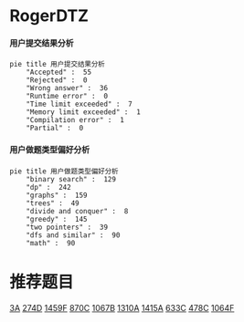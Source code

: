 # RogerDTZ

<!-- tabs:start -->



#### **用户提交结果分析**

```mermaid
pie title 用户提交结果分析
    "Accepted" :  55
    "Rejected" :  0
    "Wrong answer" :  36
    "Runtime error" :  0
    "Time limit exceeded" :  7
    "Memory limit exceeded" :  1
    "Compilation error" :  1
    "Partial" :  0
```

#### **用户做题类型偏好分析**

```mermaid
pie title 用户做题类型偏好分析
    "binary search" :  129
    "dp" :  242
    "graphs" :  159
    "trees" :  49
    "divide and conquer" :  8
    "greedy" :  145
    "two pointers" :  39
    "dfs and similar" :  90
    "math" :  90
```



<!-- tabs:end -->
# 推荐题目
[3A](https://codeforces.com/contest/3/problem/A)
[274D](https://codeforces.com/contest/274/problem/D)
[1459F](https://codeforces.com/contest/1459/problem/F)
[870C](https://codeforces.com/contest/870/problem/C)
[1067B](https://codeforces.com/contest/1067/problem/B)
[1310A](https://codeforces.com/contest/1310/problem/A)
[1415A](https://codeforces.com/contest/1415/problem/A)
[633C](https://codeforces.com/contest/633/problem/C)
[478C](https://codeforces.com/contest/478/problem/C)
[1064F](https://codeforces.com/contest/1064/problem/F)
